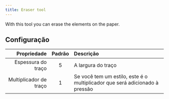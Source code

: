 ```yaml
---
title: Eraser tool
---
```


With this tool you can erase the elements on the paper.

## Configuração

|            Propriedade | Padrão | Descrição                                                                   |
| ---------------------: | :----: | :-------------------------------------------------------------------------- |
|     Espessura do traço |    5   | A largura do traço                                                          |
| Multiplicador de traço |    1   | Se você tem um estilo, este é o multiplicador que será adicionado à pressão |
